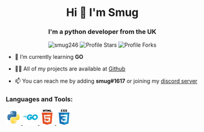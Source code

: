 <!-- https://github.com/Smug246/ -->
<!-- LEAVE A STAR, IF YOU LIKE IT ! -->

<h1 align="center">Hi 👋 I'm Smug</h1>
<h3 align="center">I'm a python developer from the UK</h3>

<p align="center"> 
<img src="https://komarev.com/ghpvc/?username=smug246&label=Profile%20views&color=5c12df&style=flat" alt="smug246" />
<img src="https://img.shields.io/badge/dynamic/json?&label=Total%20Stars&color=5c12df&style=flat&style=for-the-badge&query=%24.stars&url=https://api.github-star-counter.workers.dev/user/Smug246" alt="Profile Stars"></a>
<img src="https://img.shields.io/badge/dynamic/json?&label=Total%20Forks&color=5c12df&style=flat&style=for-the-badge&query=%24.forks&url=https://api.github-star-counter.workers.dev/user/Smug246" alt="Profile Forks"></a>
</p>


- 🌱 I’m currently learning **GO**

- 👨‍💻 All of my projects are available at [Github](https://github.com/Smug246?tab=repositories)

- 📫 You can reach me by adding **smug#1617** or joining my [discord server](https://discord.gg/Cdyes9Rxtk)

<h3 align="left">Languages and Tools:</h3>
<p align="left"> <a href="https://www.python.org" target="_blank" rel="noreferrer"> <img src="https://raw.githubusercontent.com/devicons/devicon/master/icons/python/python-original.svg" alt="python" width="40" height="40"/> </a>
<a href="https://go.dev/" target="_blank" rel="noreferrer"> <img src="https://raw.githubusercontent.com/devicons/devicon/master/icons/go/go-original-wordmark.svg" alt="go" width="40" height="40"/> </a>
<a href="https://www.w3.org/html/" target="_blank" rel="noreferrer"> <img src="https://raw.githubusercontent.com/devicons/devicon/master/icons/html5/html5-original-wordmark.svg" alt="html5" width="40" height="40"/> </a> 
<a href="https://www.w3.org/Style/CSS/" target="_blank" rel="noreferrer"> <img src="https://raw.githubusercontent.com/devicons/devicon/master/icons/css3/css3-original-wordmark.svg" alt="css3" width="40" height="40"/> </a>
</p>
